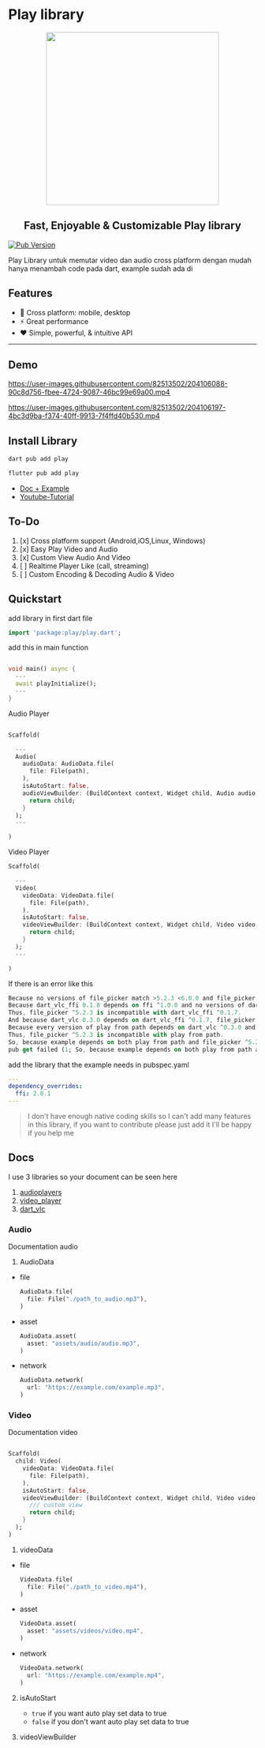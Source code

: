 # Play library
<p align="center">
  <img src="https://user-images.githubusercontent.com/82513502/173231252-9d9b1090-edf4-474d-9837-831a66277145.png" width="350px">
</p>
<h2 align="center">Fast, Enjoyable & Customizable Play library</h2>

[![Pub Version](https://img.shields.io/pub/v/play?label=pub.dev&labelColor=333940&logo=dart)](https://pub.dev/packages/play)

Play Library untuk memutar video dan audio cross platform dengan mudah hanya menambah code pada dart, example sudah ada di

## Features

- 🚀 Cross platform: mobile, desktop
- ⚡ Great performance
- ❤️ Simple, powerful, & intuitive API

---

## Demo


https://user-images.githubusercontent.com/82513502/204106088-90c8d756-fbee-4724-9087-46bc99e69a00.mp4

https://user-images.githubusercontent.com/82513502/204106197-4bc3d9ba-f374-40ff-9913-7f4ffd40b530.mp4



## Install Library
```bash
dart pub add play
```

```bash
flutter pub add play
```

- [Doc + Example](https://github.com/azkadev/play)
- [Youtube-Tutorial](https://youtube.com/@azkadev)

## To-Do

1. [x] Cross platform support (Android,iOS,Linux, Windows)
2. [x] Easy Play Video and Audio
3. [x] Custom View Audio And Video
4. [ ] Realtime Player Like (call, streaming)
5. [ ] Custom Encoding & Decoding Audio & Video
 
## Quickstart

add library in first dart file

```dart
import 'package:play/play.dart';
```

add this in main function
```dart

void main() async {
  ---
  await playInitialize();
  --- 
}
```

Audio Player
```dart

Scaffold(

  ---
  Audio(
    audioData: AudioData.file(
      file: File(path),
    ),
    isAutoStart: false,
    audioViewBuilder: (BuildContext context, Widget child, Audio audio, AudioState audioState) {
      return child;
    }
  );
  ---

)
```

Video Player
```dart
Scaffold(

  ---
  Video(
    videoData: VideoData.file(
      file: File(path),
    ),
    isAutoStart: false,
    videoViewBuilder: (BuildContext context, Widget child, Video video, VideoState videoState) {
      return child;
    }
  );
  ---

)
```
If there is an error like this
```dart
Because no versions of file_picker match >5.2.3 <6.0.0 and file_picker 5.2.3 depends on ffi ^2.0.1, file_picker ^5.2.3 requires ffi ^2.0.1.
Because dart_vlc_ffi 0.1.8 depends on ffi ^1.0.0 and no versions of dart_vlc_ffi match >=0.1.7 <0.1.8-∞ or >0.1.8 <0.2.0, dart_vlc_ffi ^0.1.7 requires ffi ^1.0.0.
Thus, file_picker ^5.2.3 is incompatible with dart_vlc_ffi ^0.1.7.
And because dart_vlc 0.3.0 depends on dart_vlc_ffi ^0.1.7, file_picker ^5.2.3 is incompatible with dart_vlc 0.3.0.
Because every version of play from path depends on dart_vlc ^0.3.0 and no versions of dart_vlc match >0.3.0 <0.4.0, every version of play from path requires dart_vlc 0.3.0.
Thus, file_picker ^5.2.3 is incompatible with play from path.
So, because example depends on both play from path and file_picker ^5.2.3, version solving failed.
pub get failed (1; So, because example depends on both play from path and file_picker ^5.2.3, version solving failed.)
```
add the library that the example needs in pubspec.yaml
<!-- Thank you for [lsdlh](https://github.com/lsdlh) [Issue](https://github.com/azkadev/play/issues/2) -->
```yaml 
---
dependency_overrides:
  ffi: 2.0.1
---
```

> I don't have enough native coding skills so I can't add many features in this library, if you want to contribute please just add it I'll be happy if you help me


## Docs
I use 3 libraries so your document can be seen here

1. [audioplayers](https://github.com/bluefireteam/audioplayers)
2. [video_player](https://github.com/flutter/plugins/tree/main/packages/video_player/video_player)
3. [dart_vlc](https://github.com/alexmercerind/dart_vlc)


### Audio
Documentation audio

1. AudioData
   
  - file
    ```dart
    AudioData.file(
      file: File("./path_to_audio.mp3"),
    )
    ```
  - asset
    ```dart
    AudioData.asset(
      asset: "assets/audio/audio.mp3",
    )
    ```
  - network
    ```dart
    AudioData.network(
      url: "https://example.com/example.mp3",
    )
    ```


### Video
Documentation video
```dart

Scaffold(
  child: Video(
    videoData: VideoData.file(
      file: File(path),
    ),
    isAutoStart: false,
    videoViewBuilder: (BuildContext context, Widget child, Video video, VideoState videoState) {
      /// custom view
      return child;
    }
  );
)
```

1. videoData
   
  - file
    ```dart
    VideoData.file(
      file: File("./path_to_video.mp4"),
    )
    ```
  - asset
    ```dart
    VideoData.asset(
      asset: "assets/videos/video.mp4",
    )
    ```
  - network
    ```dart
    VideoData.network(
      url: "https://example.com/example.mp4",
    )
    ```
2. isAutoStart 
   - `true`
      if you want auto play set data to true
   - `false`
      if you don't want auto play set data to true

3. videoViewBuilder

